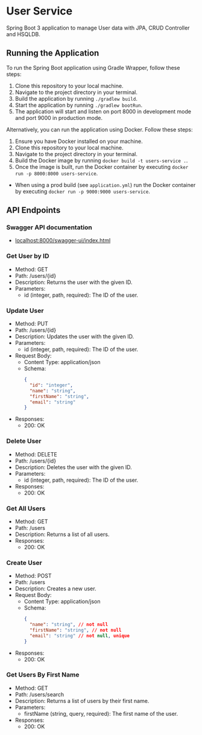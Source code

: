 # User Service

Spring Boot 3 application to manage User data with JPA, CRUD Controller and HSQLDB.

## Running the Application

To run the Spring Boot application using Gradle Wrapper, follow these steps:

1. Clone this repository to your local machine.
2. Navigate to the project directory in your terminal.
3. Build the application by running `./gradlew build`.
4. Start the application by running `./gradlew bootRun`.
5. The application will start and listen on port 8000 in development mode and port 9000 in production mode.

Alternatively, you can run the application using Docker. Follow these steps:

1. Ensure you have Docker installed on your machine.
2. Clone this repository to your local machine.
3. Navigate to the project directory in your terminal.
4. Build the Docker image by running `docker build -t users-service .`.
5. Once the image is built, run the Docker container by executing `docker run -p 8000:8000 users-service`.
  - When using a prod build (see `application.yml`) run the Docker container by executing `docker run -p 9000:9000 users-service`.

## API Endpoints

### Swagger API documentation
- [localhost:8000/swagger-ui/index.html](/http://localhost:8000/swagger-ui/index.html)

### Get User by ID

- Method: GET
- Path: /users/{id}
- Description: Returns the user with the given ID.
- Parameters:
  - id (integer, path, required): The ID of the user.

### Update User

- Method: PUT
- Path: /users/{id}
- Description: Updates the user with the given ID.
- Parameters:
  - id (integer, path, required): The ID of the user.
- Request Body:
  - Content Type: application/json
  - Schema: 
    ```json
    {
      "id": "integer",
      "name": "string",
      "firstName": "string",
      "email": "string"
    }
    ```
- Responses:
  - 200: OK

### Delete User

- Method: DELETE
- Path: /users/{id}
- Description: Deletes the user with the given ID.
- Parameters:
  - id (integer, path, required): The ID of the user.
- Responses:
  - 200: OK

### Get All Users

- Method: GET
- Path: /users
- Description: Returns a list of all users.
- Responses:
  - 200: OK

### Create User

- Method: POST
- Path: /users
- Description: Creates a new user.
- Request Body:
  - Content Type: application/json
  - Schema: 
    ```json
    {
      "name": "string", // not null
      "firstName": "string", // not null
      "email": "string" // not null, unique
    }
    ```
- Responses:
  - 200: OK

### Get Users By First Name

- Method: GET
- Path: /users/search
- Description: Returns a list of users by their first name.
- Parameters:
  - firstName (string, query, required): The first name of the user.
- Responses:
  - 200: OK
